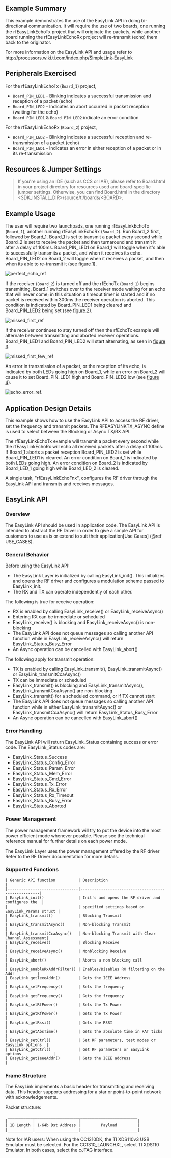 Example Summary
---------------
This example demonstrates the use of the EasyLink API in doing bi-directional 
communication. It will require the use of two boards, one running 
the rfEasyLinkEchoTx project that will originate the packets, while another 
board running the rfEasyLinkEchoRx project will re-transmit (echo) them back 
to the originator.

For more information on the EasyLink API and usage refer to
http://processors.wiki.ti.com/index.php/SimpleLink-EasyLink

Peripherals Exercised
---------------------
For the rfEasyLinkEchoTx (`Board_1`) project,
* `Board_PIN_LED1` - Blinking indicates a successful transmission and reception
  of a packet (echo)
* `Board_PIN_LED2` - Indicates an abort occurred in packet reception (waiting 
  for the echo)
* `Board_PIN_LED1` & `Board_PIN_LED2` indicate an error condition

For the rfEasyLinkEchoRx (`Board_2`) project,
* `Board_PIN_LED2` - Blinking indicates a successful reception and 
  re-transmission of a packet (echo)
* `Board_PIN_LED1` - Indicates an error in either reception of a packet or 
  in its re-transmission

Resources & Jumper Settings
---------------------------
> If you're using an IDE (such as CCS or IAR), please refer to Board.html in 
your project directory for resources used and board-specific jumper settings. 
Otherwise, you can find Board.html in the directory 
&lt;SDK_INSTALL_DIR&gt;/source/ti/boards/&lt;BOARD&gt;.

Example Usage
-------------
The user will require two launchpads, one running rfEasyLinkEchoTx (`Board_1`), 
another running rfEasyLinkEchoRx (`Board_2`). Run Board_2 first, followed by 
Board_1. Board_1 is set to transmit a packet every second while Board_2 is 
set to receive the packet and then turnaround and transmit it after a delay of
100ms. Board_PIN_LED1 on Board_1 will toggle when it's able to successfully 
transmits a packet, and when it receives its echo. Board_PIN_LED2 on Board_2 
will toggle when it receives a packet, and then when its able to re-transmit 
it (see [figure 1]).

![perfect_echo_ref][figure 1]

If the receiver (`Board_2`) is turned off and the rfEchoTx (`Board_1`) begins 
transmitting, Board_1 switches over to the receiver mode waiting for an echo 
that will never come; in this situation a timeout timer is started and if no 
packet is received within 300ms the receiver operation is aborted. This 
condition is indicated by Board_PIN_LED1 being cleared and Board_PIN_LED2 
being set (see [figure 2]).

![missed_first_ref][figure 2]

If the receiver continues to stay turned off then the rfEchoTx example will 
alternate between transmitting and aborted receiver operations. Board_PIN_LED1
and Board_PIN_LED2 will start alternating, as seen in [figure 3].

![missed_first_few_ref][figure 3]

An error in transmission of a packet, or the reception of its echo, is 
indicated by both LEDs going high on Board_1, while an error on Board_2 will 
cause it to set Board_PIN_LED1 high and Board_PIN_LED2 low (see [figure 4]).

![echo_error_ref][figure 4].


Application Design Details
--------------------------
This example shows how to use the EasyLink API to access the RF driver, set the
frequency and transmit packets. The RFEASYLINKTX_ASYNC define is used to select
between the Blocking or Async TX/RX API.

The rfEasyLinkEchoTx example will transmit a packet every second while the 
rfEasyLinkEchoRx will echo all received packets after a delay of 100ms. If 
Board_1 aborts a packet reception Board_PIN_LED2 is set while Board_PIN_LED1 is
cleared. An error condition on Board_1 is indicated by both LEDs going high.
An error condition on Board_2 is indicated by Board_LED_1 going high while 
Board_LED_2 is cleared.

A single task, "rfEasyLinkEchoFnx", configures the RF driver through the 
EasyLink API and transmits and receives messages.

EasyLink API
-------------------------
### Overview
The EasyLink API should be used in application code. The EasyLink API is
intended to abstract the RF Driver in order to give a simple API for
customers to use as is or extend to suit their application[Use Cases]
(@ref USE_CASES).

### General Behavior
Before using the EasyLink API:

  - The EasyLink Layer is initialized by calling EasyLink_init(). This
    initializes and opens the RF driver and configures a modulation scheme
    passed to EasyLink_init.
  - The RX and TX can operate independently of each other.

The following is true for receive operation:

  - RX is enabled by calling EasyLink_receive() or EasyLink_receiveAsync()
  - Entering RX can be immediate or scheduled
  - EasyLink_receive() is blocking and EasyLink_receiveAsync() is non-blocking
  - The EasyLink API does not queue messages so calling another API function
    while in EasyLink_receiveAsync() will return EasyLink_Status_Busy_Error
  - An Async operation can be cancelled with EasyLink_abort()

The following apply for transmit operation:

  - TX is enabled by calling EasyLink_transmit(), EasyLink_transmitAsync()
    or EasyLink_transmitCcaAsync()
  - TX can be immediate or scheduled
  - EasyLink_transmit() is blocking and EasyLink_transmitAsync(), 
    EasyLink_transmitCcaAsync() are non-blocking
  - EasyLink_transmit() for a scheduled command, or if TX cannot start
  - The EasyLink API does not queue messages so calling another API function
    while in either EasyLink_transmitAsync() or EasyLink_transmitCcaAsync() 
    will return EasyLink_Status_Busy_Error
  - An Async operation can be cancelled with EasyLink_abort()

### Error Handling
The EasyLink API will return EasyLink_Status containing success or error
  code. The EasyLink_Status codes are:

   - EasyLink_Status_Success
   - EasyLink_Status_Config_Error
   - EasyLink_Status_Param_Error
   - EasyLink_Status_Mem_Error
   - EasyLink_Status_Cmd_Error
   - EasyLink_Status_Tx_Error
   - EasyLink_Status_Rx_Error
   - EasyLink_Status_Rx_Timeout
   - EasyLink_Status_Busy_Error
   - EasyLink_Status_Aborted

### Power Management
The power management framework will try to put the device into the most
power efficient mode whenever possible. Please see the technical reference
manual for further details on each power mode.

The EasyLink Layer uses the power management offered by the RF driver Refer to the RF
Driver documentation for more details.

### Supported Functions
    | Generic API function          | Description                                        |
    |-------------------------------|----------------------------------------------------|
    | EasyLink_init()               | Init's and opens the RF driver and configures the  |
    |                               | specified settings based on EasyLink_Params struct |
    | EasyLink_transmit()           | Blocking Transmit                                  |
    | EasyLink_transmitAsync()      | Non-blocking Transmit                              |
    | EasyLink_transmitCcaAsync()   | Non-blocking Transmit with Clear Channel Assessment|
    | EasyLink_receive()            | Blocking Receive                                   |
    | EasyLink_receiveAsync()       | Nonblocking Receive                                |
    | EasyLink_abort()              | Aborts a non blocking call                         |
    | EasyLink_enableRxAddrFilter() | Enables/Disables RX filtering on the Addr          |
    | EasyLink_getIeeeAddr()        | Gets the IEEE Address                              |
    | EasyLink_setFrequency()       | Sets the frequency                                 |
    | EasyLink_getFrequency()       | Gets the frequency                                 |
    | EasyLink_setRfPower()         | Sets the Tx Power                                  |
    | EasyLink_getRfPower()         | Gets the Tx Power                                  |
    | EasyLink_getRssi()            | Gets the RSSI                                      |
    | EasyLink_getAbsTime()         | Gets the absolute time in RAT ticks                |
    | EasyLink_setCtrl()            | Set RF parameters, test modes or EasyLink options  |
    | EasyLink_getCtrl()            | Get RF parameters or EasyLink options              |
    | EasyLink_getIeeeAddr()        | Gets the IEEE address                              |

### Frame Structure
The EasyLink implements a basic header for transmitting and receiving data. This header supports
addressing for a star or point-to-point network with acknowledgements.

Packet structure:

     _________________________________________________________
    |           |                   |                         |
    | 1B Length | 1-64b Dst Address |         Payload         |
    |___________|___________________|_________________________|


Note for IAR users: When using the CC1310DK, the TI XDS110v3 USB Emulator must
be selected. For the CC1310_LAUNCHXL, select TI XDS110 Emulator. In both cases,
select the cJTAG interface.

[figure 1]:EasyLinkEcho_PerfectEcho.png "Perfect Echo"
[figure 2]:EasyLinkEcho_MissedFirstPacket.png "Missed First Packet"
[figure 3]:EasyLinkEcho_MissingFirstCouplePackets.png "Missing First Couple of Packets"
[figure 4]:EasyLinkEcho_ErrorTxRx.png "Echo Error"
